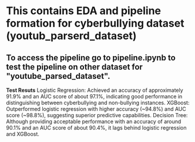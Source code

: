 # This contains EDA and pipeline formation for cyberbullying dataset (youtub_parserd_dataset)
## To access the pipeline go to pipeline.ipynb to test the pipeline on other dataset for "youtube_parsed_dataset".


**Test Resuts**
Logistic Regression: Achieved an accuracy of approximately 91.9% and an AUC score of about 97.1%, indicating good performance in distinguishing between cyberbullying and non-bullying instances.
XGBoost: Outperformed logistic regression with higher accuracy (~94.8%) and AUC score (~98.8%), suggesting superior predictive capabilities.
Decision Tree: Although providing acceptable performance with an accuracy of around 90.1% and an AUC score of about 90.4%, it lags behind logistic regression and XGBoost.

